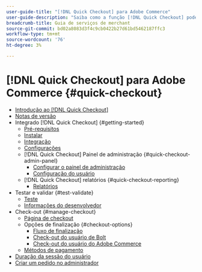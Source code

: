 ```yaml
---
user-guide-title: "[!DNL Quick Checkout] para Adobe Commerce"
user-guide-description: "Saiba como a função [!DNL Quick Checkout] pode beneficiar sua instância do Adobe Commerce e como integrar e configurar com êxito a extensão."
breadcrumb-title: Guia de serviços de merchant
source-git-commit: bd02a8083d3f4c9cb0422b27d61bd5462187ffc3
workflow-type: tm+mt
source-wordcount: '76'
ht-degree: 3%

---
```



# [!DNL Quick Checkout] para Adobe Commerce {#quick-checkout}

- [Introdução ao [!DNL Quick Checkout]](overview.md)
- [Notas de versão](release-notes.md)
- Integrado [!DNL Quick Checkout] {#getting-started}
   - [Pré-requisitos](prerequisites.md)
   - [Instalar](install.md)
   - [Integração](onboarding.md)
   - [Configurações](settings-quick-checkout.md)
   - [!DNL Quick Checkout] Painel de administração {#quick-checkout-admin-panel}
      - [Configurar o painel de administração](admin-panel.md)
      - [Configuração do usuário](user-roles-setup.md)
   - [!DNL Quick Checkout] relatórios {#quick-checkout-reporting}
      - [Relatórios](reports.md)
- Testar e validar {#test-validate}
   - [Teste](testing.md)
   - [Informações do desenvolvedor](developer.md)
- Check-out {#manage-checkout}
   - [Página de checkout](checkout-page.md)
   - Opções de finalização {#checkout-options}
      - [Fluxo de finalização](checkout-flow.md)
      - [Check-out do usuário de Bolt](checkout-bolt.md)
      - [Check-out do usuário do Adobe Commerce](checkout-adobe-commerce.md)
   - [Métodos de pagamento](payment-methods.md)
- [Duração da sessão do usuário](user-session-lifetime.md)
- [Criar um pedido no administrador](create-order-admin.md)
